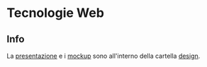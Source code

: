 # Tecnologie Web

## Info

La [presentazione](design/presentation.pdf) e i [mockup](design/interfaces/) sono all'interno della cartella [design](design/).